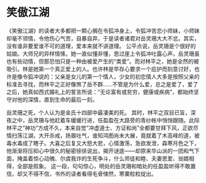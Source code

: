 # 笑傲江湖

《笑傲江湖》的读者大多都把一颗心搁在令狐冲身上，令狐冲苦恋小师妹，小师妹却毫不领情，令他伤心气苦，自暴自弃，于是读者诸君对岳灵珊大大不忿。其实，没有谁非要爱谁不可的道理，爱本来就不讲道理。
公平点说，岳灵珊是个很好的姑娘。大师兄的异样情愫，她一直似懂非懂，思过崖上令狐冲吐露心声，岳灵珊虽也有些动情，但那恐怕只是一种由被爱产生的“类爱”。而对林平之，她是全然的被吸引。林是她第一个真正爱上的人。也许林是早存心要求一个庇护而刻意讨好，也许是像令狐冲说的：父亲是女儿的第一个情人，少女的初恋情人大多是按照父亲的标准去寻找，而林平之正好像煞了岳不群……不管是为什么爱，总之是爱了，爱了之后，她真如西式婚礼上的誓言所说：“无论富有或贫穷，健康或疾病”，都始终坚守对他的深情，直到生命的最后一刻。

岳灵珊之死，个人认为是金氏十四部中最凄美的死。
其时，林平之双目已盲，深夜之中，岳灵珊与他赶着车缓缓行进，任盈盈在大路旁的青纱帐中悄悄跟随。此际林平之“神功”方成不久，本来自觉“冲虚道士、方证和尚”全都要甘拜下风，正欲尽情扫荡江湖，大开杀戒，扬眉吐气，谁知鸿图尚未大展，竟就着了木高峰的道，被毒水毒成了瞎子。大喜之后复又大怒大悲，心情激荡，急欲发泄，森寒月色之下，他渐渐将压抑心中很久的秘密徐徐说出，揭开谜底——却原来华山派的一团和气下面，掩盖着惊心动魄、尔虞我诈的生死争斗，什么师徒和睦、夫妻恩爱、翁婿相得，全部是假象。
这一段，句句惊心，明处的岳灵珊和暗处的任盈盈听得不敢置信，却又不得不信，书外的读者看得毛骨悚然，寒粟粒粒绽出。